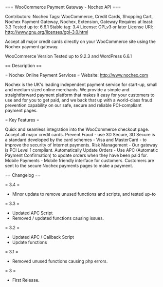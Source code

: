 === WooCommerce Payment Gateway - Nochex API ===

Contributors: Nochex Tags: WooCommerce, Credit Cards, Shopping Cart, Nochex Payment Gateway, Nochex, Extension, Gateway 
Requires at least: 3.3 
Tested up to: 6.6.1 
Stable tag: 3.4 
License: GPLv3 or later License URI: http://www.gnu.org/licenses/gpl-3.0.html

Accept all major credit cards directly on your WooCommerce site using the Nochex payment gateway.

WooCommerce Version Tested up to 9.2.3 and WordPress 6.6.1

== Description ==

= Nochex Online Payment Services = Website: http://www.nochex.com

Nochex is the UK's leading independent payment service for start-up, small and medium sized online merchants. We provide a simple and straightforward payment platform that makes it easy for your customers to use and for you to get paid, and we back that up with a world-class fraud prevention capability on our safe, secure and reliable PCI-compliant payment pages.

= Key Features =

Quick and seamless integration into the WooCommerce checkout page.
Accept all major credit cards.
Prevent Fraud - use 3D Secure, 3D Secure is a standard developed by the card schemes - Visa and MasterCard - to improve the security of Internet payments.
Risk Management - Our gateway is PCI Level 1 compliant.
Automatically Update Orders - Use APC (Automatic Payment Confirmation) to update orders when they have been paid for.
Mobile Payments - Mobile friendly interface for customers.
Customers are sent to the secure Nochex payments pages to make a payment.

== Changelog ==

= 3.4 =

- Minor update to remove unused functions and scripts, and tested up-to

= 3.3 =

- Updated APC Script
- Removed / updated functions causing issues.
  
= 3.2 =

- Updated APC / Callback Script
- Update functions

= 3.1 =

- Removed unused functions causing php errors.

= 3 =

- First Release.
